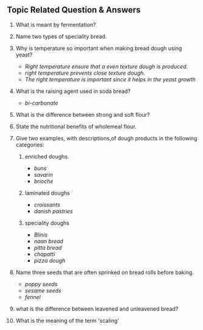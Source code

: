 ## **Topic Related Question & Answers**

1. What is meant by fermentation?
2. Name two types of speciality bread.
3. Why is temperature so important when making bread dough using yeast?
    - *Right temperature ensure that a even texture dough is produced.*
    - *right temperature prevents close texture dough.*
    - *The right temperature is important since it helps in the yeast growth*

4. What is the raising agent used in soda bread?
    - *bi-carbonate*

5. What is the difference between strong and soft flour?
6. State the nutritional benefits of wholemeal flour.
7. Give two examples, with descriptions,of dough products in the following categories:
     1. enriched doughs.
        - *buns*
        - *savarin*
        - *brioche*
     2. laminated doughs
        - *croissants*
        - *danish pastries*

     3. speciality doughs
        - *Blinis*
        - *naan bread*
        - *pitta bread*
        - *chapatti*
        - *pizza dough*


8. Name three seeds that are often sprinked on bread rolls before baking.
    - *poppy seeds*
    - *sesame seeds*
    - *fennel*

9.  what is the difference between leavened and unleavened bread?
10. What is the meaning of the term 'scaling'